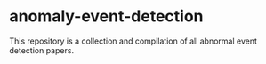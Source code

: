 # anomaly-event-detection
This repository is a collection and compilation of all abnormal event detection papers.

